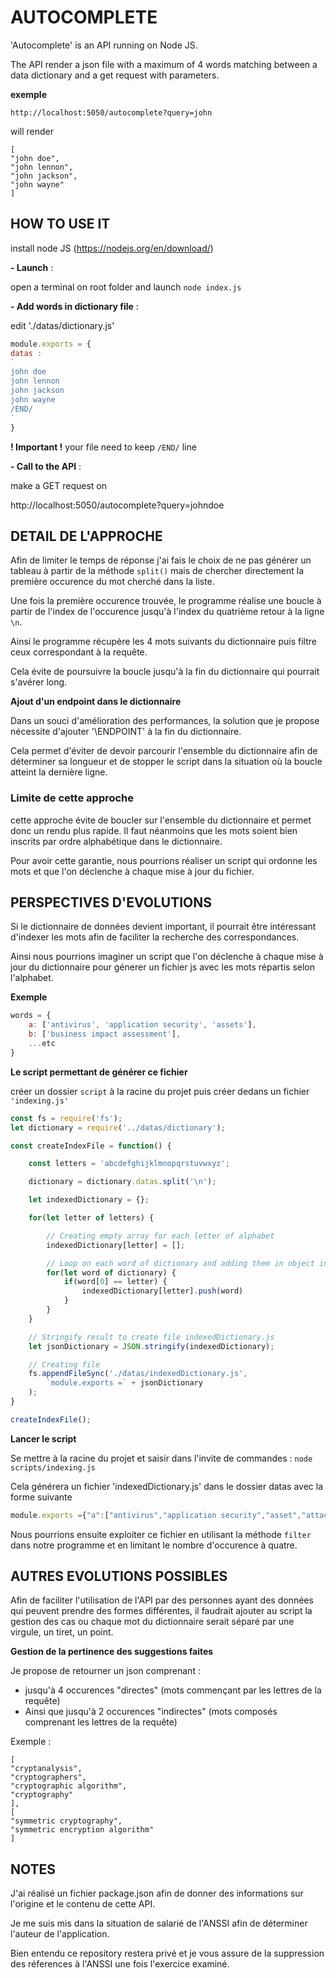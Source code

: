# AUTOCOMPLETE

'Autocomplete' is an API running on Node JS.

The API render a json file with a maximum of 4 words matching between a data dictionary and a get request with parameters.

**exemple**

`http://localhost:5050/autocomplete?query=john`

will render 

```
[
"john doe",
"john lennon",
"john jackson",
"john wayne"
]
```

## HOW TO USE IT

install node JS (https://nodejs.org/en/download/)

**- Launch** :

open a terminal on root folder and launch `node index.js`

**- Add words in dictionary file** : 

edit './datas/dictionary.js'

```js
module.exports = {
datas :
`
john doe
john lennon
john jackson
john wayne
/END/
`
}
```

**! Important !** your file need to keep `/END/` line

**- Call to the API** : 

make a GET request on 

http://localhost:5050/autocomplete?query=johndoe

## DETAIL DE L'APPROCHE

Afin de limiter le temps de réponse j'ai fais le choix de ne pas générer un tableau à partir de la méthode `split()` mais de chercher directement la première occurence du mot cherché dans la liste.

Une fois la première occurence trouvée, le programme réalise une boucle à partir de l'index de l'occurence jusqu'à l'index du quatrième retour à la ligne `\n`.

Ainsi le programme récupère les 4 mots suivants du dictionnaire puis filtre ceux correspondant à la requête.

Cela évite de poursuivre la boucle jusqu'à la fin du dictionnaire qui pourrait s'avérer long.

**Ajout d'un endpoint dans le dictionnaire**

Dans un souci d'amélioration des performances, la solution que je propose nécessite d'ajouter '\ENDPOINT\' à la fin du dictionnaire.

Cela permet d'éviter de devoir parcourir l'ensemble du dictionnaire afin de déterminer sa longueur et de stopper le script dans la situation où la boucle atteint la dernière ligne.

### Limite de cette approche
cette approche évite de boucler sur l'ensemble du dictionnaire et permet donc un rendu plus rapide.
Il faut néanmoins que les mots soient bien inscrits par ordre alphabétique dans le dictionnaire.

Pour avoir cette garantie, nous pourrions réaliser un script qui ordonne les mots et que l'on déclenche à chaque mise à jour du fichier.

## PERSPECTIVES D'EVOLUTIONS

Si le dictionnaire de données devient important, il pourrait être intéressant d'indexer les mots afin de faciliter la recherche des correspondances.

Ainsi nous pourrions imaginer un script que l'on déclenche à chaque mise à jour du dictionnaire pour génerer un fichier js avec les mots répartis selon l'alphabet.

**Exemple**

```js
words = {
    a: ['antivirus', 'application security', 'assets'],
    b: ['business impact assessment'],
    ...etc
}
```

**Le script permettant de générer ce fichier**

créer un dossier `script` à la racine du projet puis créer dedans un fichier `'indexing.js'`

```js
const fs = require('fs');
let dictionary = require('../datas/dictionary');

const createIndexFile = function() {

    const letters = 'abcdefghijklmnopqrstuvwxyz';

    dictionary = dictionary.datas.split('\n');

    let indexedDictionary = {};

    for(let letter of letters) {

        // Creating empty array for each letter of alphabet
        indexedDictionary[letter] = [];

        // Loop on each word of dictionary and adding them in object indexedDictionary
        for(let word of dictionary) {
            if(word[0] == letter) {
                indexedDictionary[letter].push(word)
            }
        }
    }

    // Stringify result to create file indexedDictionary.js
    let jsonDictionary = JSON.stringify(indexedDictionary);

    // Creating file
    fs.appendFileSync('./datas/indexedDictionary.js',
        `module.exports =` + jsonDictionary
    );
}

createIndexFile();
```

**Lancer le script**

Se mettre à la racine du projet et saisir dans l'invite de commandes : `node scripts/indexing.js`

Cela générera un fichier 'indexedDictionary.js' dans le dossier datas avec la forme suivante
```js
module.exports ={"a":["antivirus","application security","asset","attack surface","authorization"],"b":["business impact assessment"],"c":["cloud computing","computer network defense analysis","computer network defense infrastructure support","computer security incident","cryptanalysis","cryptographers","cryptographic algorithm","cryptography","cryptology"],"d":["data breach","data integrity","data leakage"],"e":[],"f":[],"g":[],"h":["hacker","hash value","hashing"],"i":[],"j":[],"k":["key","keylogger"],"l":[],"m":["malicious code","malware"],"n":[],"o":[],"p":[],"q":[],"r":[],"s":["symmetric cryptography","symmetric encryption algorithm"],"t":[],"u":[],"v":[],"w":[],"x":[],"y":[],"z":[]}
```

Nous pourrions ensuite exploiter ce fichier en utilisant la méthode `filter` dans notre programme et en limitant le nombre d'occurence à quatre.

## AUTRES EVOLUTIONS POSSIBLES

Afin de faciliter l'utilisation de l'API par des personnes ayant des données qui peuvent prendre des formes différentes, il faudrait ajouter au script la gestion des cas ou chaque mot du dictionnaire serait séparé par une virgule, un tiret, un point.

**Gestion de la pertinence des suggestions faites**

Je propose de retourner un json comprenant :

- jusqu'à 4 occurences "directes" (mots commençant par les lettres de la requête)
- Ainsi que jusqu'à 2 occurences "indirectes" (mots composés comprenant les lettres de la requête)

Exemple :

```
[
"cryptanalysis",
"cryptographers",
"cryptographic algorithm",
"cryptography"
],
[
"symmetric cryptography",
"symmetric encryption algorithm"
]
```

## NOTES

J'ai réalisé un fichier package.json afin de donner des informations sur l'origine et le contenu de cette API.

Je me suis mis dans la situation de salarié de l'ANSSI afin de déterminer l'auteur de l'application.

Bien entendu ce repository restera privé et je vous assure de la suppression des réferences à l'ANSSI une fois l'exercice examiné.
